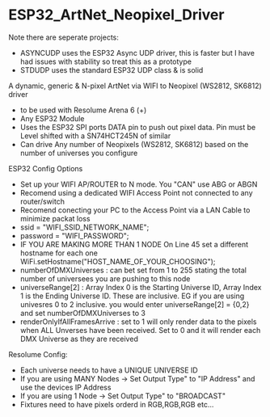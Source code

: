 # ESP32_ArtNet_Neopixel_Driver

Note there are seperate projects:
  - ASYNCUDP uses the ESP32 Async UDP driver, this is faster but I have had issues with stability so treat this as a prototype
  - STDUDP uses the standard ESP32 UDP class & is solid

A dynamic, generic &amp;  N-pixel ArtNet via WIFI to Neopixel (WS2812, SK6812) driver
  - to be used with Resolume Arena 6 (+)
  - Any ESP32 Module
  - Uses the ESP32 SPI ports DATA pin to push out pixel data. Pin must be Level shifted with a SN74HCT245N of similar
  - Can drive Any number of Neopixels (WS2812, SK6812) based on the number of universes you configure

ESP32 Config Options
  - Set up your WIFI AP/ROUTER to N mode. You "CAN" use ABG or ABGN
  - Recomend using a dedicated WIFI Access Point not connected to any router/switch
  - Recomend conecting your PC to the Access Point via a LAN Cable to minimize packat loss
  - ssid = "WIFI_SSID_NETWORK_NAME";
  - password = "WIFI_PASSWORD";
  - IF YOU ARE MAKING MORE THAN 1 NODE On Line 45 set a different hostname for each one WiFi.setHostname("HOST_NAME_OF_YOUR_CHOOSING");
  - numberOfDMXUniverses : can bet set from 1 to 255 stating the total number of universees you are pushing to this node
  - universeRange[2] : Array Index 0 is the Starting Universe ID, Array Index 1 is the Ending Universe ID. These are inclusive. EG if you are using univesres 0 to 2 inclusive. you would enter universeRange[2] = {0,2} and set numberOfDMXUniverses to 3
  - renderOnlyIfAllFramesArrive : set to 1 will only render data to the pixels when ALL Unverses have been received. Set to 0 and it will render each DMX Universe as they are received
  
Resolume Config:
 - Each universe needs to have a UNIQUE UNIVERSE ID
 - If you are using MANY Nodes -> Set Output Type" to "IP Address" and use the devices IP Address
 - If you are using 1 Node -> Set Output Type" to "BROADCAST"
 - Fixtures need to have pixels orderd in RGB,RGB,RGB etc...
